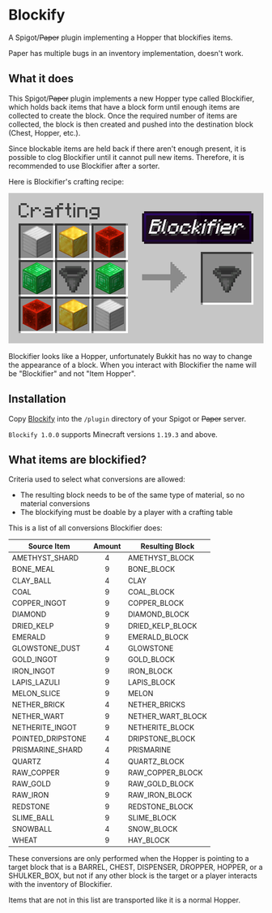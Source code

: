 # Blockify

A Spigot/~~Paper~~ plugin implementing a Hopper that blockifies items.

Paper has multiple bugs in an inventory implementation, doesn't work.

## What it does

This Spigot/~~Paper~~ plugin implements a new Hopper type called Blockifier, which holds back items that have a block form until enough items are collected to create the block. Once the required number of items are collected, the block is then created and pushed into the destination block (Chest, Hopper, etc.).

Since blockable items are held back if there aren't enough present, it is possible to clog Blockifier until it cannot pull new items. Therefore, it is recommended to use Blockifier after a sorter.

Here is Blockifier's crafting recipe:

![Blockifier Recipe](recipe.png 'Blockifier Recipe')

Blockifier looks like a Hopper, unfortunately Bukkit has no way to change the appearance of a block. When you interact with Blockifier the name will be "Blockifier" and not "Item Hopper".

## Installation

Copy [Blockify](https://github.com/SebiTimeWaster/Blockify/raw/main/target/Blockify-1.0.0.jar) into the `/plugin` directory of your Spigot or ~~Paper~~ server.

`Blockify 1.0.0` supports Minecraft versions `1.19.3` and above.

## What items are blockified?

Criteria used to select what conversions are allowed:

-   The resulting block needs to be of the same type of material, so no material conversions
-   The blockifying must be doable by a player with a crafting table

This is a list of all conversions Blockifier does:

| Source Item       | Amount | Resulting Block   |
| ----------------- | :----: | ----------------- |
| AMETHYST_SHARD    |   4    | AMETHYST_BLOCK    |
| BONE_MEAL         |   9    | BONE_BLOCK        |
| CLAY_BALL         |   4    | CLAY              |
| COAL              |   9    | COAL_BLOCK        |
| COPPER_INGOT      |   9    | COPPER_BLOCK      |
| DIAMOND           |   9    | DIAMOND_BLOCK     |
| DRIED_KELP        |   9    | DRIED_KELP_BLOCK  |
| EMERALD           |   9    | EMERALD_BLOCK     |
| GLOWSTONE_DUST    |   4    | GLOWSTONE         |
| GOLD_INGOT        |   9    | GOLD_BLOCK        |
| IRON_INGOT        |   9    | IRON_BLOCK        |
| LAPIS_LAZULI      |   9    | LAPIS_BLOCK       |
| MELON_SLICE       |   9    | MELON             |
| NETHER_BRICK      |   4    | NETHER_BRICKS     |
| NETHER_WART       |   9    | NETHER_WART_BLOCK |
| NETHERITE_INGOT   |   9    | NETHERITE_BLOCK   |
| POINTED_DRIPSTONE |   4    | DRIPSTONE_BLOCK   |
| PRISMARINE_SHARD  |   4    | PRISMARINE        |
| QUARTZ            |   4    | QUARTZ_BLOCK      |
| RAW_COPPER        |   9    | RAW_COPPER_BLOCK  |
| RAW_GOLD          |   9    | RAW_GOLD_BLOCK    |
| RAW_IRON          |   9    | RAW_IRON_BLOCK    |
| REDSTONE          |   9    | REDSTONE_BLOCK    |
| SLIME_BALL        |   9    | SLIME_BLOCK       |
| SNOWBALL          |   4    | SNOW_BLOCK        |
| WHEAT             |   9    | HAY_BLOCK         |

These conversions are only performed when the Hopper is pointing to a target block that is a BARREL, CHEST, DISPENSER, DROPPER, HOPPER, or a SHULKER_BOX, but not if any other block is the target or a player interacts with the inventory of Blockifier.

Items that are not in this list are transported like it is a normal Hopper.
